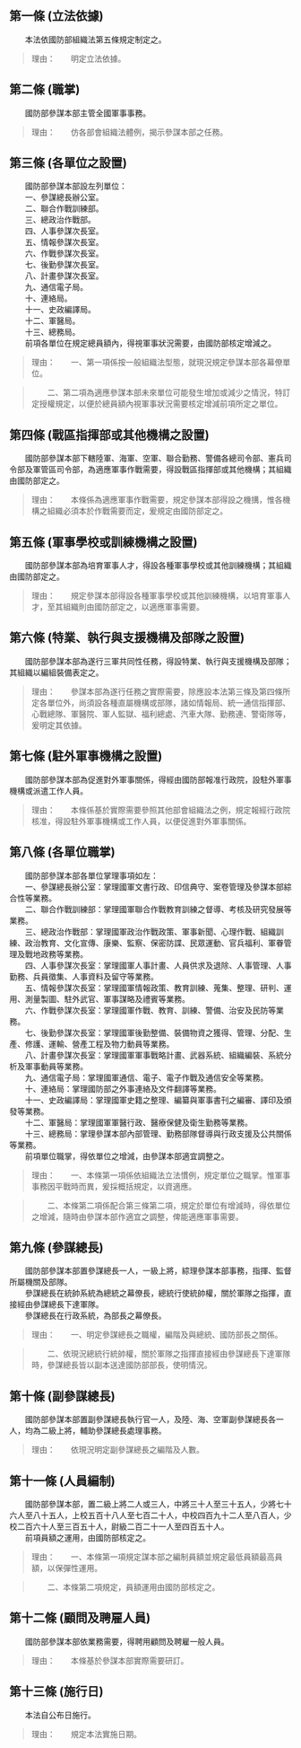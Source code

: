 第一條 (立法依據)
-----------------
　　本法依國防部組織法第五條規定制定之。  
> 理由：　　明定立法依據。



第二條 (職掌)
-------------
　　國防部參謀本部主管全國軍事事務。  
> 理由：　　仿各部會組織法體例，揭示參謀本部之任務。



第三條 (各單位之設置)
---------------------
　　國防部參謀本部設左列單位：  
　　一、參謀總長辦公室。  
　　二、聯合作戰訓練部。  
　　三、總政治作戰部。  
　　四、人事參謀次長室。  
　　五、情報參謀次長室。  
　　六、作戰參謀次長室。  
　　七、後勤參謀次長室。  
　　八、計畫參謀次長室。  
　　九、通信電子局。  
　　十、連絡局。  
　　十一、史政編譯局。  
　　十二、軍醫局。  
　　十三、總務局。  
　　前項各單位在規定總員額內，得視軍事狀況需要，由國防部核定增減之。  
> 理由：　　一、第一項係按一般組織法型態，就現況規定參謀本部各幕僚單位。

> 　　二、第二項為適應參謀本部未來單位可能發生增加或減少之情況，特訂定授權規定，以便於總員額內視軍事狀況需要核定增減前項所定之單位。



第四條 (戰區指揮部或其他機構之設置)
-----------------------------------
　　國防部參謀本部下轄陸軍、海軍、空軍、聯合勤務、警備各總司令部、憲兵司令部及軍管區司令部，為適應軍事作戰需要，得設戰區指揮部或其他機構；其組織由國防部定之。  
> 理由：　　本條係為適應軍事作戰需要，規定參謀本部得設之機搆，惟各機構之組織必須本於作戰需要而定，爰規定由國防部定之。



第五條 (軍事學校或訓練機構之設置)
---------------------------------
　　國防部參謀本部為培育軍事人才，得設各種軍事學校或其他訓練機構；其組織由國防部定之。  
> 理由：　　規定參謀本部得設各種軍事學校或其他訓練機構，以培育軍事人才，至其組織則由國防部定之，以適應軍事需要。



第六條 (特業、執行與支援機構及部隊之設置)
-----------------------------------------
　　國防部參謀本部為遂行三軍共同性任務，得設特業、執行與支援機構及部隊；其組織以編組裝備表定之。  
> 理由：　　參謀本部為遂行任務之實際需要，除應設本法第三條及第四條所定各單位外，尚須設各種直屬機構或部隊，諸如情報局、統一通信指揮部、心戰總隊、軍醫院、軍人監獄、福利總處、汽車大隊、勤務連、警衛隊等，爰明定其依據。



第七條 (駐外軍事機構之設置)
---------------------------
　　國防部參謀本部為促進對外軍事關係，得經由國防部報准行政院，設駐外軍事機構或派遣工作人員。  
> 理由：　　本條係基於實際需要參照其他部會組織法之例，規定報經行政院核准，得設駐外軍事機構或工作人員，以便促進對外軍事關係。



第八條 (各單位職掌)
-------------------
　　國防部參謀本部各單位掌理事項如左：  
　　一、參謀總長辦公室：掌理國軍文書行政、印信典守、案卷管理及參謀本部綜合性等業務。  
　　二、聯合作戰訓練部：掌理國軍聯合作戰教育訓練之督導、考核及研究發展等業務。  
　　三、總政治作戰部：掌理國軍政治作戰政策、軍事新聞、心理作戰、組織訓練、政治教育、文化宣傳、康樂、監察、保密防諜、民眾運動、官兵福利、軍眷管理及戰地政務等業務。  
　　四、人事參謀次長室：掌理國軍人事計畫、人員供求及退除、人事管理、人事勤務、兵員徵集、人事資料及留守等業務。  
　　五、情報參謀次長室：掌理國軍情報政策、教育訓練、蒐集、整理、研判、運用、測量製圖、駐外武官、軍事謀略及禮賓等業務。  
　　六、作戰參謀次長室：掌理國軍作戰、教育、訓練、警備、治安及民防等業務。  
　　七、後勤參謀次長室：掌理國軍後勤整備、裝備物資之獲得、管理、分配、生產、修護、運輸、營產工程及物力動員等業務。  
　　八、計畫參謀次長室：掌理國軍軍事戰略計畫、武器系統、組織編裝、系統分析及軍事動員等業務。  
　　九、通信電子局：掌理國軍通信、電子、電子作戰及通信安全等業務。  
　　十、連絡局：掌理國防部之外事連絡及文件翻譯等業務。  
　　十一、史政編譯局：掌理國軍史籍之整理、編纂與軍事書刊之編審、譯印及頒發等業務。  
　　十二、軍醫局：掌理國軍軍醫行政、醫療保健及衛生勤務等業務。  
　　十三、總務局：掌理參謀本部內部管理、勤務部隊督導與行政支援及公共關係等業務。  
　　前項單位職掌，得依單位之增減，由參謀本部適宜調整之。  
> 理由：　　一、本條第一項係依組織法立法慣例，規定單位之職掌。惟軍事事務因平戰時而異，爰採概括規定，以資適應。

> 　　二、本條第二項係配合第三條第二項，規定於單位有增減時，得依單位之增減，隨時由參謀本部作適宜之調整，俾能適應軍事需要。



第九條 (參謀總長)
-----------------
　　國防部參謀本部置參謀總長一人，一級上將，綜理參謀本部事務，指揮、監督所屬機關及部隊。  
　　參謀總長在統帥系統為總統之幕僚長，總統行使統帥權，關於軍隊之指揮，直接經由參謀總長下達軍隊。  
　　參謀總長在行政系統，為部長之幕僚長。  
> 理由：　　一、明定參謀總長之職權，編階及與總統、國防部長之關係。

> 　　二、依現況總統行統帥權，關於軍隊之指揮直接經由參謀總長下達軍隊時，參謀總長皆以副本送達國防部部長，使明情況。



第十條 (副參謀總長)
-------------------
　　國防部參謀本部置副參謀總長執行官一人，及陸、海、空軍副參謀總長各一人，均為二級上將，輔助參謀總長處理事務。  
> 理由：　　依現況明定副參謀總長之編階及人數。



第十一條 (人員編制)
-------------------
　　國防部參謀本部，置二級上將二人或三人，中將三十人至三十五人，少將七十六人至八十五人，上校五百十八人至七百二十人，中校四百九十二人至八百人，少校二百六十人至三百五十人，尉級二百二十一人至四百五十人。  
　　前項員額之運用，由國防部核定之。  
> 理由：　　一、本條第一項規定謀本部之編制員額並規定最低員額最高員額，以保彈性運用。

> 　　二、本條第二項規定，員額運用由國防部核定之。



第十二條 (顧問及聘雇人員)
-------------------------
　　國防部參謀本部依業務需要，得聘用顧問及聘雇一般人員。  
> 理由：　　本條基於參謀本部實際需要研訂。



第十三條 (施行日)
-----------------
　　本法自公布日施行。  
> 理由：　　規定本法實施日期。